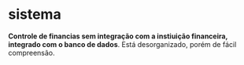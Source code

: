 # sistema
 **Controle de financias sem integração com a instiuição financeira, integrado com o banco de dados**.
 Está desorganizado, porém de fácil compreensão.
